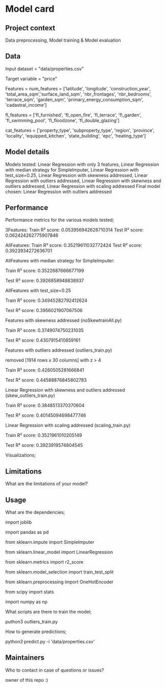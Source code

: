# Model card

## Project context

Data preprocessing, Model training & Model evaluation

## Data

Input dataset = "data/properties.csv" </p>
Target variable = "price"</p>
Features = num_features = ['latitude', 'longitude', 'construction_year', 'total_area_sqm','surface_land_sqm', 'nbr_frontages', 'nbr_bedrooms', 'terrace_sqm', 'garden_sqm', 'primary_energy_consumption_sqm', 'cadastral_income']</p>
    fl_features = ['fl_furnished', 'fl_open_fire', 'fl_terrace', 'fl_garden', 'fl_swimming_pool', 'fl_floodzone', 'fl_double_glazing']</p>
    cat_features = ['property_type', 'subproperty_type', 'region', 'province', 'locality',
       'equipped_kitchen', 'state_building', 'epc', 'heating_type']</p>

## Model details

Models tested: Linear Regression with only 3 features, Linear Regression with median strategy for SimpleImputer, Linear Regression with test_size=0.25, Linear Regression with skewness addressed, Linear Regression with outliers addressed, Linear Regression with skewness and outliers addressed, Linear Regression with scaling addressed
Final model chosen: Linear Regression with outliers addressed

## Performance

Performance metrics for the various models tested;</p>
3Features:
Train R² score: 0.053956942628710314
Test R² score: 0.062424262775907846</p>

AllFeatures:
Train R² score: 0.35219611032772424
Test R² score: 0.3923934272636701</p>

AllFeatures with median strategy for SimpleImputer:</p>
Train R² score: 0.3522687666677199</p>
Test R² score: 0.3926858948838937</p></p>

AllFeatures with test_size=0.25</p>
Train R² score: 0.34945282792412624</p>
Test R² score: 0.3956021907067506</p></p>

Features with skewness addressed (noSkewtrainAll.py)</p>
Train R² score: 0.3749074750231035</p>
Test R² score: 0.4307915410859161</p></p>

Features with outliers addressed (outliers_train.py)</p>
removed [1914 rows x 30 columns] with z > 4</p>
Train R² score: 0.4260505281666841</p>
Test R² score: 0.44588876845802783</p></p>

Linear Regression with skewness and outliers addressed (skew_outliers_train.py)</p>
Train R² score: 0.3848513370370604</p>
Test R² score: 0.40145094698477746</p></p>

Linear Regression with scaling addressed (scaling_train.py)</p>
Train R² score: 0.3521961010205149</p>
Test R² score: 0.3923919574804545</p></p>

Visualizations;</p>

## Limitations

What are the limitations of your model?

## Usage

What are the dependencies;</p>
import joblib</p>
import pandas as pd</p>
from sklearn.impute import SimpleImputer</p>
from sklearn.linear_model import LinearRegression</p>
from sklearn.metrics import r2_score</p>
from sklearn.model_selection import train_test_split</p>
from sklearn.preprocessing import OneHotEncoder</p>
from scipy import stats</p>
import numpy as np</p>

What scripts are there to train the model;</p>
puthon3 outliers_train.py</p>

How to generate predictions;</p>
python3 predict.py -i 'data/properties.csv'</p>

## Maintainers

Who to contact in case of questions or issues?</p>
owner of this repo :)</p>

